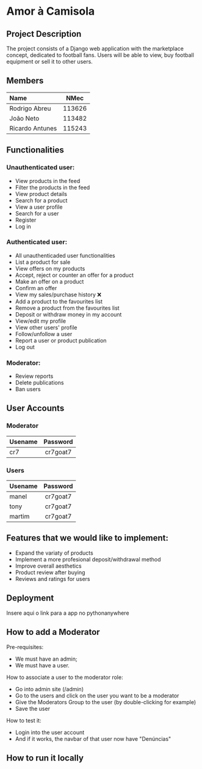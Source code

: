 # Amor à Camisola

## Project Description
The project consists of a Django web application with the marketplace concept, dedicated to football fans. Users will be able to view, buy football equipment or sell it to other users. 

## Members

| Name | NMec |
|:---|:---:|
| Rodrigo Abreu | 113626 |
| João Neto | 113482 |
| Ricardo Antunes | 115243 |


## Functionalities

### Unauthenticated user:
- View products in the feed
- Filter the products in the feed
- View product details
- Search for a product
- View a user profile
- Search for a user
- Register
- Log in


### Authenticated user:
- All unauthenticaded user functionalities
- List a product for sale
- View offers on my products
- Accept, reject or counter an offer for a product
- Make an offer on a product
- Confirm an offer
- View my sales/purchase history ❌
- Add a product to the favourites list
- Remove a product from the favourites list
- Deposit or withdraw money in my account
- View/edit my profile
- View other users' profile
- Follow/unfollow a user
- Report a user or product publication 
- Log out


### Moderator:
- Review reports 
- Delete publications 
- Ban users 


## User Accounts

### Moderator
| Usename | Password |
|:---|:---:|
| cr7 | cr7goat7 |

### Users 
| Usename | Password |
|:---|:---:|
| manel  | cr7goat7 |
| tony   | cr7goat7 |
| martim | cr7goat7 |

## Features that we would like to implement:
- Expand the variaty of products
- Implement a more profesional deposit/withdrawal method
- Improve overall aesthetics
- Product review after buying
- Reviews and ratings for users

## Deployment
Insere aqui o link para a app no pythonanywhere

## How to add a Moderator
Pre-requisites:
- We must have an admin;
- We must have a user.

How to associate a user to the moderator role:
- Go into admin site (/admin)
- Go to the users and click on the user you want to be a moderator
- Give the Moderators Group to the user (by double-clicking for example)
- Save the user

How to test it:
- Login into the user account
- And if it works, the navbar of that user now have "Denúncias"

## How to run it locally
